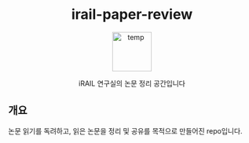 <div align="center">
<h1>irail-paper-review</h1>

<a href="https://octodex.github.com/images/constructocat2.jpg">
  <img
    height="80"
    width="80"
    alt="temp"
    src="https://octodex.github.com/images/constructocat2.jpg"
  />
</a>

<p>iRAIL 연구실의 논문 정리 공간입니다</p>
</div>

## 개요

논문 읽기를 독려하고, 읽은 논문을 정리 및 공유를 목적으로 만들어진 repo입니다.
